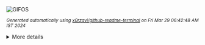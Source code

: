 <div align="justify">
<picture>
    <source media="(prefers-color-scheme: dark)" srcset="https://i.ibb.co/s5ccwQH/output-gif.gif">
    <source media="(prefers-color-scheme: light)" srcset="https://i.ibb.co/s5ccwQH/output-gif.gif">
    <img alt="GIFOS" src="https://i.ibb.co/s5ccwQH/output-gif.gif">
</picture>

<sub><i>Generated automatically using [x0rzavi/github-readme-terminal](https://github.com/x0rzavi/github-readme-terminal) on Fri Mar 29 06:42:48 AM IST 2024</i></sub>

<details>
<summary>More details</summary>

</details>
</div>

<!-- Image deletion URL: https://ibb.co/VHbbSDm/080b4cb007c50f2cf864b859fc07b844 -->